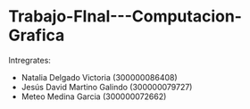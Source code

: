 # Trabajo-FInal---Computacion-Grafica
Intregrates:

- Natalia Delgado Victoria (300000086408)
- Jesús David Martino Galindo (300000079727)
- Meteo Medina Garcia (300000072662)
